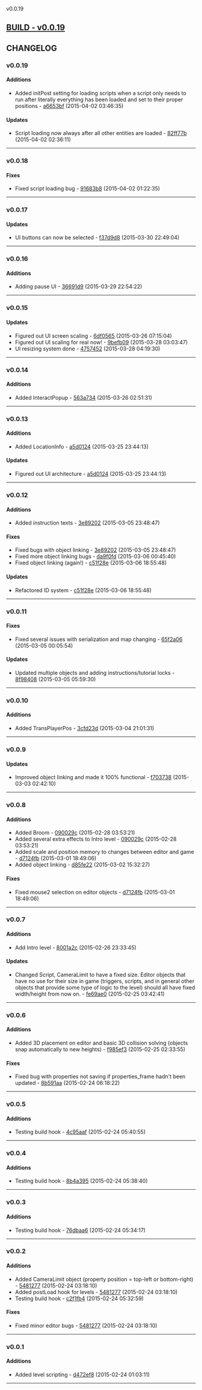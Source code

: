 v0.0.19

## [BUILD - v0.0.19](https://github.com/adonaac/bitbucket-changelogs/blob/master/ASALZEN_v0.0.19.zip?raw=true)

## CHANGELOG

### v0.0.19

#### Additions

* Added initPost setting for loading scripts when a script only needs to run after literally everything has been loaded and set to their proper positions - [a6653bf](https://bitbucket.org/adonaac/asalzen/commits/a6653bfe0781e86469d036fb9b75ada01efe56aa) (2015-04-02 03:46:35)

#### Updates

* Script loading now always after all other entities are loaded - [82ff77b](https://bitbucket.org/adonaac/asalzen/commits/82ff77bf8d5305a8b2695757f52773a29a7caf16) (2015-04-02 02:36:11)

---

### v0.0.18


#### Fixes

* Fixed script loading bug - [91683b8](https://bitbucket.org/adonaac/asalzen/commits/91683b88f92cb6e8a82988aec2499cb100e4985e) (2015-04-02 01:22:35)

---

### v0.0.17


#### Updates

* UI buttons can now be selected - [f37d9d8](https://bitbucket.org/adonaac/asalzen/commits/f37d9d894d9a6ab9846d08e73290749054f42848) (2015-03-30 22:49:04)

---

### v0.0.16

#### Additions

* Adding pause UI - [36691d9](https://bitbucket.org/adonaac/asalzen/commits/36691d91b0e3dd467102d910b620ee2ad07e2be8) (2015-03-29 22:54:22)

---

### v0.0.15


#### Updates

* Figured out UI screen scaling - [6df0565](https://bitbucket.org/adonaac/asalzen/commits/6df0565bfb5a868d6451f599026e9b2ef0f00578) (2015-03-26 07:15:04)
* Figured out UI scaling for real now! - [9befb09](https://bitbucket.org/adonaac/asalzen/commits/9befb0984dac74773ee4d770c3c00306c9af5bb9) (2015-03-28 03:03:47)
* UI resizing system done - [4757452](https://bitbucket.org/adonaac/asalzen/commits/47574528a9b35aee5930893c829f6ac0221e7238) (2015-03-28 04:19:30)

---

### v0.0.14

#### Additions

* Added InteractPopup - [563a734](https://bitbucket.org/adonaac/asalzen/commits/563a73405c7d9bda6b5655484d32a1ce937ed335) (2015-03-26 02:51:31)

---

### v0.0.13

#### Additions

* Added LocationInfo - [a5d0124](https://bitbucket.org/adonaac/asalzen/commits/a5d0124d81300d49b9f8e402ee4d706d30fef012) (2015-03-25 23:44:13)

#### Updates

* Figured out UI architecture - [a5d0124](https://bitbucket.org/adonaac/asalzen/commits/a5d0124d81300d49b9f8e402ee4d706d30fef012) (2015-03-25 23:44:13)

---

### v0.0.12

#### Additions

* Added instruction texts - [3e89202](https://bitbucket.org/adonaac/asalzen/commits/3e892025f7665a07ae56b3b7783baca82dc6780e) (2015-03-05 23:48:47)

#### Fixes

* Fixed bugs with object linking - [3e89202](https://bitbucket.org/adonaac/asalzen/commits/3e892025f7665a07ae56b3b7783baca82dc6780e) (2015-03-05 23:48:47)
* Fixed more object linking bugs - [da9f0fd](https://bitbucket.org/adonaac/asalzen/commits/da9f0fdc67ea184b3be664f200790719e37cbcdb) (2015-03-06 00:45:40)
* Fixed object linking (again!) - [c51f28e](https://bitbucket.org/adonaac/asalzen/commits/c51f28e15664152aa9041fcead5ef11cfb9fabd1) (2015-03-06 18:55:48)

#### Updates

* Refactored ID system - [c51f28e](https://bitbucket.org/adonaac/asalzen/commits/c51f28e15664152aa9041fcead5ef11cfb9fabd1) (2015-03-06 18:55:48)

---

### v0.0.11


#### Fixes

* Fixed several issues with serialization and map changing - [65f2a06](https://bitbucket.org/adonaac/asalzen/commits/65f2a066e0c89783f2647ffaee559bc3ca0a43cc) (2015-03-05 00:05:54)

#### Updates

* Updated multiple objects and adding instructions/tutorial locks - [8f98408](https://bitbucket.org/adonaac/asalzen/commits/8f98408bfe3bef58ddf0a43445e433fa9e944a07) (2015-03-05 05:59:30)

---

### v0.0.10

#### Additions

* Added TransPlayerPos - [3cfd23d](https://bitbucket.org/adonaac/asalzen/commits/3cfd23dad17cdf2f6238e0a33d78f6cf6992bcce) (2015-03-04 21:01:31)

---

### v0.0.9


#### Updates

* Improved object linking and made it 100% functional - [f703738](https://bitbucket.org/adonaac/asalzen/commits/f703738b72552426283175f19fe6f68354dadf4c) (2015-03-03 02:42:10)

---

### v0.0.8

#### Additions

* Added Broom - [090029c](https://bitbucket.org/adonaac/asalzen/commits/090029c2f1c4e353901c406a73928de8ca24c808) (2015-02-28 03:53:21)
* Added several extra effects to Intro level - [090029c](https://bitbucket.org/adonaac/asalzen/commits/090029c2f1c4e353901c406a73928de8ca24c808) (2015-02-28 03:53:21)
* Added scale and position memory to changes between editor and game - [d7124fb](https://bitbucket.org/adonaac/asalzen/commits/d7124fb260a21c7ace61ccc37750dc827f969196) (2015-03-01 18:49:06)
* Added object linking - [d85fe22](https://bitbucket.org/adonaac/asalzen/commits/d85fe22245275342f462ac85da1592b5f9a6e2e6) (2015-03-02 15:32:27)

#### Fixes

* Fixed mouse2 selection on editor objects - [d7124fb](https://bitbucket.org/adonaac/asalzen/commits/d7124fb260a21c7ace61ccc37750dc827f969196) (2015-03-01 18:49:06)

---

### v0.0.7

#### Additions

* Add Intro level - [8001a2c](https://bitbucket.org/adonaac/asalzen/commits/8001a2cc5086ac403e441547ab0ac98530830240) (2015-02-26 23:33:45)

#### Updates

* Changed Script, CameraLimit to have a fixed size. Editor objects that have no use for their size in game (triggers, scripts, and in general other objects that provide some type of logic to the level) should all have fixed width/height from now on. - [fe69ae0](https://bitbucket.org/adonaac/asalzen/commits/fe69ae09352e94caac91b6f22582b170fb6b15a1) (2015-02-25 03:42:41)

---

### v0.0.6

#### Additions

* Added 3D placement on editor and basic 3D collision solving (objects snap automatically to new heights) - [f985ef3](https://bitbucket.org/adonaac/asalzen/commits/f985ef396f7905d598e1eac59f11a89667a9a223) (2015-02-25 02:33:55)

#### Fixes

* Fixed bug with properties not saving if properties_frame hadn't been updated - [8b591aa](https://bitbucket.org/adonaac/asalzen/commits/8b591aacda6ffdf5149e9b7260945b9c883f8aab) (2015-02-24 06:18:22)

---

### v0.0.5

#### Additions

* Testing build hook - [4c95aaf](https://bitbucket.org/adonaac/asalzen/commits/4c95aafd51b99bd13f66b897ff47e35e73692fa7) (2015-02-24 05:40:55)

---

### v0.0.4

#### Additions

* Testing build hook - [8b4a395](https://bitbucket.org/adonaac/asalzen/commits/8b4a395a3e6a2a40a6d80a140ab173b5f017d56e) (2015-02-24 05:38:40)

---

### v0.0.3

#### Additions

* Testing build hook - [76dbaa6](https://bitbucket.org/adonaac/asalzen/commits/76dbaa6c2e0d4600bddecb4816532ecc15d9a77e) (2015-02-24 05:34:17)

---

### v0.0.2

#### Additions

* Added CameraLimit object (property position = top-left or bottom-right) - [5481277](https://bitbucket.org/adonaac/asalzen/commits/5481277c9c5aad42102411590b9ffd0ca14398a5) (2015-02-24 03:18:10)
* Added postLoad hook for levels - [5481277](https://bitbucket.org/adonaac/asalzen/commits/5481277c9c5aad42102411590b9ffd0ca14398a5) (2015-02-24 03:18:10)
* Testing build hook - [c2f1fb4](https://bitbucket.org/adonaac/asalzen/commits/c2f1fb47c530153b0178ed2ebe244b265e574a60) (2015-02-24 05:32:59)

#### Fixes

* Fixed minor editor bugs - [5481277](https://bitbucket.org/adonaac/asalzen/commits/5481277c9c5aad42102411590b9ffd0ca14398a5) (2015-02-24 03:18:10)

---

### v0.0.1

#### Additions

* Added level scripting - [d472ef8](https://bitbucket.org/adonaac/asalzen/commits/d472ef8ea30678fa0f0368216d1e8ef77ccdcff0) (2015-02-24 01:03:11)

---

